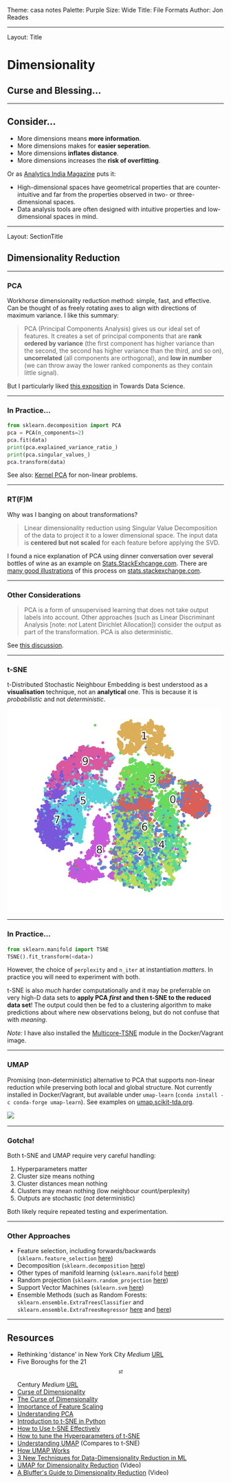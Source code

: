 Theme: casa notes
Palette: Purple
Size: Wide
Title: File Formats
Author: Jon Reades

---
Layout: Title

# Dimensionality
## Curse and Blessing...

---
## Consider...

- More dimensions means **more information**.
- More dimensions makes for **easier seperation**.
- More dimensions **inflates distance**.
- More dimensions increases the **risk of overfitting**.

Or as [Analytics India Magazine](https://analyticsindiamag.com/curse-of-dimensionality-and-what-beginners-should-do-to-overcome-it/) puts it:

- High-dimensional spaces have geometrical properties that are counter-intuitive and far from the properties observed in two- or three-dimensional spaces.
- Data analysis tools are often designed with intuitive properties and low-dimensional spaces in mind.

---
Layout: SectionTitle
## Dimensionality Reduction

---
### PCA

Workhorse dimensionality reduction method: simple, fast, and effective. Can be thought of as freely rotating axes to align with directions of maximum variance. I like this summary:

> PCA (Principal Components Analysis) gives us our ideal set of features. It creates a set of principal components that are **rank ordered by variance** (the first component has higher variance than the second, the second has higher variance than the third, and so on), **uncorrelated** (all components are orthogonal), and **low in number** (we can throw away the lower ranked components as they contain little signal).

But I particularly liked [this exposition](https://towardsdatascience.com/understanding-pca-fae3e243731d) in Towards Data Science.

---
### In Practice...

```python
from sklearn.decomposition import PCA
pca = PCA(n_components=2)
pca.fit(data)
print(pca.explained_variance_ratio_)
print(pca.singular_values_)
pca.transform(data)
```

See also: [Kernel PCA](https://scikit-learn.org/stable/modules/generated/sklearn.decomposition.KernelPCA.html#sklearn.decomposition.KernelPCA) for non-linear problems.

---
### RT(F)M

Why was I banging on about transformations?

> Linear dimensionality reduction using Singular Value Decomposition of the data to project it to a lower dimensional space. The input data is **centered but not scaled** for each feature before applying the SVD.

I found a nice explanation of PCA using dinner conversation over several bottles of wine as an example on [Stats.StackExhcange.com](https://stats.stackexchange.com/a/140579). There are [many good illustrations](https://stats.stackexchange.com/a/385782) of this process on [stats.stackexchange.com](https://stats.stackexchange.com/questions/385775/normalizing-vs-scaling-before-pca).



---
### Other Considerations

> PCA is a form of unsupervised learning that does not take output labels into account. Other approaches (such as Linear Discriminant Analysis [note: *not* Latent Dirichlet Allocation]) consider the output as part of the transformation. PCA is also deterministic.

See [this discussion](https://stackabuse.com/implementing-lda-in-python-with-scikit-learn/).

---
### t-SNE

t-Distributed Stochastic Neighbour Embedding is best understood as a **visualisation** technique, not an **analytical** one. This is because it is *probabilistic* and not *deterministic*. 

![](img/tsne-fashion.png)

---
### In Practice...

```python
from sklearn.manifold import TSNE
TSNE().fit_transform(<data>)
```

However, the choice of `perplexity` and `n_iter` at instantiation *matters*. In practice you will need to experiment with both.

t-SNE is also *much* harder computationally and it may be preferrable on very high-D data sets to **apply PCA *first* and then t-SNE to the reduced data set**! The output could then be fed to a clustering algorithm to make predictions about where new observations belong, but do not confuse that with *meaning*.

*Note:* I have also installed the [Multicore-TSNE](https://github.com/DmitryUlyanov/Multicore-TSNE) module in the Docker/Vagrant image.

---
### UMAP

Promising (non-deterministic) alternative to PCA that supports non-linear reduction while preserving both local and global structure. Not currently installed in Docker/Vagrant, but available under `umap-learn` (`conda install -c conda-forge umap-learn`). See examples on [umap.scikit-tda.org](https://umap.scikit-tda.org/parameters.html).

![](https://umap.scikit-tda.org/_images/SupervisedUMAP_22_1.png)

---
### Gotcha!

Both t-SNE and UMAP require very careful handling:

1. Hyperparameters matter
2. Cluster size means nothing
3. Cluster distances mean nothing
4. Clusters may mean nothing (low neighbour count/perplexity)
5. Outputs are stochastic (*not* deterministic)

Both likely require repeated testing and experimentation.

---
### Other Approaches

- Feature selection, including forwards/backwards (`sklearn.feature_selection` [here](https://scikit-learn.org/stable/modules/classes.html#module-sklearn.feature_selection))
- Decomposition (`sklearn.decomposition` [here](https://scikit-learn.org/stable/modules/classes.html#module-sklearn.decomposition))
- Other types of manifold learning (`sklearn.manifold` [here](https://scikit-learn.org/stable/modules/classes.html#module-sklearn.manifold))
- Random projection (`sklearn.random_projection` [here](https://scikit-learn.org/stable/modules/classes.html#module-sklearn.random_projection))
- Support Vector Machines (`sklearn.svm` [here](https://scikit-learn.org/stable/modules/classes.html#module-sklearn.svm))
- Ensemble Methods (such as Random Forests: `sklearn.ensemble.ExtraTreesClassifier` and `sklearn.ensemble.ExtraTreesRegressor` [here](https://scikit-learn.org/stable/modules/generated/sklearn.ensemble.ExtraTreesClassifier.html) and [here](https://scikit-learn.org/stable/modules/generated/sklearn.ensemble.ExtraTreesRegressor.html#sklearn.ensemble.ExtraTreesRegressor))

---
## Resources

- Rethinking 'distance' in New York City *Medium* [URL](https://medium.com/topos-ai/rethinking-distance-in-new-york-city-d17212d24919)
- Five Boroughs for the 21$$^{st}$$ Century *Medium* [URL](https://medium.com/topos-ai/five-boroughs-for-the-21st-century-8da941f53618)
- [Curse of Dimensionality](https://en.wikipedia.org/wiki/Curse_of_dimensionality)
- [The Curse of Dimensionality](https://towardsdatascience.com/the-curse-of-dimensionality-50dc6e49aa1e)
- [Importance of Feature Scaling](https://scikit-learn.org/stable/auto_examples/preprocessing/plot_scaling_importance.html)
- [Understanding PCA](https://towardsdatascience.com/understanding-pca-fae3e243731d)
- [Introduction to t-SNE in Python](https://www.datacamp.com/community/tutorials/introduction-t-sne)
- [How to Use t-SNE Effectively](https://distill.pub/2016/misread-tsne/)
- [How to tune the Hyperparameters of t-SNE](https://towardsdatascience.com/how-to-tune-hyperparameters-of-tsne-7c0596a18868)
- [Understanding UMAP](https://pair-code.github.io/understanding-umap/) (Compares to t-SNE)
- [How UMAP Works](https://towardsdatascience.com/how-exactly-umap-works-13e3040e1668)
- [3 New Techniques for Data-Dimensionality Reduction in ML](https://thenewstack.io/3-new-techniques-for-data-dimensionality-reduction-in-machine-learning/)
- [UMAP for Dimensionality Reduction](https://www.youtube.com/watch?v=nq6iPZVUxZU) (Video)
- [A Bluffer's Guide to Dimensionality Reduction](https://www.youtube.com/watch?v=9iol3Lk6kyU) (Video)

